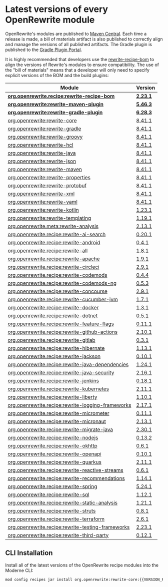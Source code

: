 # Latest versions of every OpenRewrite module

OpenRewrite's modules are published to [Maven Central](https://search.maven.org/search?q=org.openrewrite).
Each time a release is made, a bill of materials artifact is also published to correctly align and manage the versions of all published artifacts.
The Gradle plugin is published to the [Gradle Plugin Portal](https://plugins.gradle.org/plugin/org.openrewrite.rewrite).

It is highly recommended that developers use the [rewrite-recipe-bom](https://github.com/openrewrite/rewrite-recipe-bom)
to align the versions of Rewrite's modules to ensure compatibility.
The use of the "bill of materials" means that a developer will only need to specify explicit versions of the BOM and the build plugins:

| Module                                                                                                                | Version    |
|-----------------------------------------------------------------------------------------------------------------------| ---------- |
| [**org.openrewrite.recipe:rewrite-recipe-bom**](https://github.com/openrewrite/rewrite-recipe-bom)                    | **[2.23.1](https://github.com/openrewrite/rewrite-recipe-bom/releases/tag/v2.23.1)** |
| [**org.openrewrite:rewrite-maven-plugin**](https://github.com/openrewrite/rewrite-maven-plugin)                       | **[5.46.3](https://github.com/openrewrite/rewrite-maven-plugin/releases/tag/v5.46.3)** |
| [**org.openrewrite:rewrite-gradle-plugin**](https://github.com/openrewrite/rewrite-gradle-plugin)                     | **[6.28.3](https://github.com/openrewrite/rewrite-gradle-plugin/releases/tag/v6.28.3)** |
| [org.openrewrite:rewrite-core](https://github.com/openrewrite/rewrite)                                                | [8.41.1](https://github.com/openrewrite/rewrite/releases/tag/v8.41.1)                      |
| [org.openrewrite:rewrite-gradle](https://github.com/openrewrite/rewrite)                                              | [8.41.1](https://github.com/openrewrite/rewrite/releases/tag/v8.41.1)                      |
| [org.openrewrite:rewrite-groovy](https://github.com/openrewrite/rewrite)                                              | [8.41.1](https://github.com/openrewrite/rewrite/releases/tag/v8.41.1)                      |
| [org.openrewrite:rewrite-hcl](https://github.com/openrewrite/rewrite)                                                 | [8.41.1](https://github.com/openrewrite/rewrite/releases/tag/v8.41.1)                      |
| [org.openrewrite:rewrite-java](https://github.com/openrewrite/rewrite)                                                | [8.41.1](https://github.com/openrewrite/rewrite/releases/tag/v8.41.1)                      |
| [org.openrewrite:rewrite-json](https://github.com/openrewrite/rewrite)                                                | [8.41.1](https://github.com/openrewrite/rewrite/releases/tag/v8.41.1)                      |
| [org.openrewrite:rewrite-maven](https://github.com/openrewrite/rewrite)                                               | [8.41.1](https://github.com/openrewrite/rewrite/releases/tag/v8.41.1)                      |
| [org.openrewrite:rewrite-properties](https://github.com/openrewrite/rewrite)                                          | [8.41.1](https://github.com/openrewrite/rewrite/releases/tag/v8.41.1)                      |
| [org.openrewrite:rewrite-protobuf](https://github.com/openrewrite/rewrite)                                            | [8.41.1](https://github.com/openrewrite/rewrite/releases/tag/v8.41.1)                      |
| [org.openrewrite:rewrite-xml](https://github.com/openrewrite/rewrite)                                                 | [8.41.1](https://github.com/openrewrite/rewrite/releases/tag/v8.41.1)                      |
| [org.openrewrite:rewrite-yaml](https://github.com/openrewrite/rewrite)                                                | [8.41.1](https://github.com/openrewrite/rewrite/releases/tag/v8.41.1)                      |
| [org.openrewrite:rewrite-kotlin](https://github.com/openrewrite/rewrite-kotlin)                                       | [1.23.1](https://github.com/openrewrite/rewrite-kotlin/releases/tag/v1.23.1)               |
| [org.openrewrite:rewrite-templating](https://github.com/openrewrite/rewrite-templating)                               | [1.19.1](https://github.com/openrewrite/rewrite-templating/releases/tag/v1.19.1)           |
| [org.openrewrite.meta:rewrite-analysis](https://github.com/openrewrite/rewrite-analysis)                              | [2.13.1](https://github.com/openrewrite/rewrite-analysis/releases/tag/v2.13.1)             |
| [org.openrewrite.recipe:rewrite-ai-search](https://github.com/openrewrite/rewrite-ai-search)                          | [0.20.1](https://github.com/openrewrite/rewrite-ai-search/releases/tag/v0.20.1)            |
| [org.openrewrite.recipe:rewrite-android](https://github.com/openrewrite/rewrite-android)                              | [0.4.1](https://github.com/openrewrite/rewrite-android/releases/tag/v0.4.1)                |
| [org.openrewrite.recipe:rewrite-all](https://github.com/openrewrite/rewrite-all)                                      | [1.8.1](https://github.com/openrewrite/rewrite-all/releases/tag/v1.8.1)                    |
| [org.openrewrite.recipe:rewrite-apache](https://github.com/openrewrite/rewrite-apache)                                | [1.9.1](https://github.com/openrewrite/rewrite-apache/releases/tag/v1.9.1)                 |
| [org.openrewrite.recipe:rewrite-circleci](https://github.com/openrewrite/rewrite-circleci)                            | [2.9.1](https://github.com/openrewrite/rewrite-circleci/releases/tag/v2.9.1)               |
| [org.openrewrite.recipe:rewrite-codemods](https://github.com/openrewrite/rewrite-codemods)                            | [0.4.4](https://github.com/openrewrite/rewrite-codemods/releases/tag/v0.4.4)               |
| [org.openrewrite.recipe:rewrite-codemods-ng](https://github.com/openrewrite/rewrite-codemods-ng)                      | [0.5.3](https://github.com/openrewrite/rewrite-codemods-ng/releases/tag/v0.5.3)            |
| [org.openrewrite.recipe:rewrite-concourse](https://github.com/openrewrite/rewrite-concourse)                          | [2.9.1](https://github.com/openrewrite/rewrite-concourse/releases/tag/v2.9.1)              |
| [org.openrewrite.recipe:rewrite-cucumber-jvm](https://github.com/openrewrite/rewrite-cucumber-jvm)                    | [1.7.1](https://github.com/openrewrite/rewrite-cucumber-jvm/releases/tag/v1.7.1)           |
| [org.openrewrite.recipe:rewrite-docker](https://github.com/openrewrite/rewrite-docker)                                | [1.3.1](https://github.com/openrewrite/rewrite-docker/releases/tag/v1.3.1)                 |
| [org.openrewrite.recipe:rewrite-dotnet](https://github.com/openrewrite/rewrite-dotnet)                                | [0.5.1](https://github.com/openrewrite/rewrite-dotnet/releases/tag/v0.5.1)                 |
| [org.openrewrite.recipe:rewrite-feature-flags](https://github.com/openrewrite/rewrite-feature-flags)                  | [0.11.1](https://github.com/openrewrite/rewrite-feature-flags/releases/tag/v0.11.1)        |
| [org.openrewrite.recipe:rewrite-github-actions](https://github.com/openrewrite/rewrite-github-actions)                | [2.10.1](https://github.com/openrewrite/rewrite-github-actions/releases/tag/v2.10.1)       |
| [org.openrewrite.recipe:rewrite-gitlab](https://github.com/openrewrite/rewrite-gitlab)                                | [0.3.1](https://github.com/openrewrite/rewrite-gitlab/releases/tag/v0.3.1)                 |
| [org.openrewrite.recipe:rewrite-hibernate](https://github.com/openrewrite/rewrite-hibernate)                          | [1.13.1](https://github.com/openrewrite/rewrite-hibernate/releases/tag/v1.13.1)            |
| [org.openrewrite.recipe:rewrite-jackson](https://github.com/openrewrite/rewrite-jackson)                              | [0.10.1](https://github.com/openrewrite/rewrite-jackson/releases/tag/v0.10.1)              |
| [org.openrewrite.recipe:rewrite-java-dependencies](https://github.com/openrewrite/rewrite-java-dependencies)          | [1.24.1](https://github.com/openrewrite/rewrite-java-dependencies/releases/tag/v1.24.1)    |
| [org.openrewrite.recipe:rewrite-java-security](https://github.com/openrewrite/rewrite-java-security)                  | [2.16.1](https://github.com/openrewrite/rewrite-java-security/releases/tag/v2.16.1)        |
| [org.openrewrite.recipe:rewrite-jenkins](https://github.com/openrewrite/rewrite-jenkins)                              | [0.18.1](https://github.com/openrewrite/rewrite-jenkins/releases/tag/v0.18.1)              |
| [org.openrewrite.recipe:rewrite-kubernetes](https://github.com/openrewrite/rewrite-kubernetes)                        | [2.11.1](https://github.com/openrewrite/rewrite-kubernetes/releases/tag/v2.11.1)           |
| [org.openrewrite.recipe:rewrite-liberty](https://github.com/openrewrite/rewrite-liberty)                              | [1.10.1](https://github.com/openrewrite/rewrite-liberty/releases/tag/v1.10.1)              |
| [org.openrewrite.recipe:rewrite-logging-frameworks](https://github.com/openrewrite/rewrite-logging-frameworks)        | [2.17.1](https://github.com/openrewrite/rewrite-logging-frameworks/releases/tag/v2.17.1)   |
| [org.openrewrite.recipe:rewrite-micrometer](https://github.com/openrewrite/rewrite-micrometer)                        | [0.11.1](https://github.com/openrewrite/rewrite-micrometer/releases/tag/v0.11.1)           |
| [org.openrewrite.recipe:rewrite-micronaut](https://github.com/openrewrite/rewrite-micronaut)                          | [2.13.1](https://github.com/openrewrite/rewrite-micronaut/releases/tag/v2.13.1)            |
| [org.openrewrite.recipe:rewrite-migrate-java](https://github.com/openrewrite/rewrite-migrate-java)                    | [2.30.1](https://github.com/openrewrite/rewrite-migrate-java/releases/tag/v2.30.1)         |
| [org.openrewrite.recipe:rewrite-nodejs](https://github.com/openrewrite/rewrite-nodejs)                                | [0.13.2](https://github.com/openrewrite/rewrite-nodejs/releases/tag/v0.13.2)               |
| [org.openrewrite.recipe:rewrite-okhttp](https://github.com/openrewrite/rewrite-okhttp)                                | [0.6.1](https://github.com/openrewrite/rewrite-okhttp/releases/tag/v0.6.1)                 |
| [org.openrewrite.recipe:rewrite-openapi](https://github.com/openrewrite/rewrite-openapi)                              | [0.10.1](https://github.com/openrewrite/rewrite-openapi/releases/tag/v0.10.1)              |
| [org.openrewrite.recipe:rewrite-quarkus](https://github.com/openrewrite/rewrite-quarkus)                              | [2.11.1](https://github.com/openrewrite/rewrite-quarkus/releases/tag/v2.11.1)              |
| [org.openrewrite.recipe:rewrite-reactive-streams](https://github.com/openrewrite/rewrite-reactive-streams)            | [0.6.1](https://github.com/openrewrite/rewrite-reactive-streams/releases/tag/v0.6.1)       |
| [org.openrewrite.recipe:rewrite-recommendations](https://github.com/openrewrite/rewrite-recommendations)              | [1.14.1](https://github.com/openrewrite/rewrite-recommendations/releases/tag/v1.14.1)      |
| [org.openrewrite.recipe:rewrite-spring](https://github.com/openrewrite/rewrite-spring)                                | [5.24.1](https://github.com/openrewrite/rewrite-spring/releases/tag/v5.24.1)               |
| [org.openrewrite.recipe:rewrite-sql](https://github.com/openrewrite/rewrite-sql)                                      | [1.12.1](https://github.com/openrewrite/rewrite-sql/releases/tag/v1.12.1)                  |
| [org.openrewrite.recipe:rewrite-static-analysis](https://github.com/openrewrite/rewrite-static-analysis)              | [1.21.1](https://github.com/openrewrite/rewrite-static-analysis/releases/tag/v1.21.1)      |
| [org.openrewrite.recipe:rewrite-struts](https://github.com/openrewrite/rewrite-struts)                                | [0.8.1](https://github.com/openrewrite/rewrite-struts/releases/tag/v0.8.1)                 |
| [org.openrewrite.recipe:rewrite-terraform](https://github.com/openrewrite/rewrite-terraform)                          | [2.6.1](https://github.com/openrewrite/rewrite-terraform/releases/tag/v2.6.1)              |
| [org.openrewrite.recipe:rewrite-testing-frameworks](https://github.com/openrewrite/rewrite-testing-frameworks)        | [2.23.1](https://github.com/openrewrite/rewrite-testing-frameworks/releases/tag/v2.23.1)   |
| [org.openrewrite.recipe:rewrite-third-party](https://github.com/openrewrite/rewrite-third-party)                      | [0.12.1](https://github.com/openrewrite/rewrite-third-party/releases/tag/v0.12.1)          |

## CLI Installation

Install all of the latest versions of the OpenRewrite recipe modules into the Moderne CLI:

```bash
mod config recipes jar install org.openrewrite:rewrite-core:{{VERSION_REWRITE_CORE}} org.openrewrite:rewrite-gradle:{{VERSION_REWRITE_GRADLE}} org.openrewrite:rewrite-groovy:{{VERSION_REWRITE_GROOVY}} org.openrewrite:rewrite-hcl:{{VERSION_REWRITE_HCL}} org.openrewrite:rewrite-java:{{VERSION_REWRITE_JAVA}} org.openrewrite:rewrite-json:{{VERSION_REWRITE_JSON}} org.openrewrite:rewrite-maven:{{VERSION_REWRITE_MAVEN}} org.openrewrite:rewrite-properties:{{VERSION_REWRITE_PROPERTIES}} org.openrewrite:rewrite-protobuf:{{VERSION_REWRITE_PROTOBUF}} org.openrewrite:rewrite-xml:{{VERSION_REWRITE_XML}} org.openrewrite:rewrite-yaml:{{VERSION_REWRITE_YAML}} org.openrewrite:rewrite-kotlin:{{VERSION_REWRITE_KOTLIN}} org.openrewrite:rewrite-templating:{{VERSION_REWRITE_TEMPLATING}} org.openrewrite.meta:rewrite-analysis:{{VERSION_REWRITE_ANALYSIS}} org.openrewrite.recipe:rewrite-ai-search:{{VERSION_REWRITE_AI_SEARCH}} org.openrewrite.recipe:rewrite-android:{{VERSION_REWRITE_ANDROID}} org.openrewrite.recipe:rewrite-all:{{VERSION_REWRITE_ALL}} org.openrewrite.recipe:rewrite-apache:{{VERSION_REWRITE_APACHE}} org.openrewrite.recipe:rewrite-circleci:{{VERSION_REWRITE_CIRCLECI}} org.openrewrite.recipe:rewrite-codemods:{{VERSION_REWRITE_CODEMODS}} org.openrewrite.recipe:rewrite-codemods-ng:{{VERSION_REWRITE_CODEMODS_NG}} org.openrewrite.recipe:rewrite-concourse:{{VERSION_REWRITE_CONCOURSE}} org.openrewrite.recipe:rewrite-cucumber-jvm:{{VERSION_REWRITE_CUCUMBER_JVM}} org.openrewrite.recipe:rewrite-docker:{{VERSION_REWRITE_DOCKER}} org.openrewrite.recipe:rewrite-dotnet:{{VERSION_REWRITE_DOTNET}} org.openrewrite.recipe:rewrite-feature-flags:{{VERSION_REWRITE_FEATURE_FLAGS}} org.openrewrite.recipe:rewrite-github-actions:{{VERSION_REWRITE_GITHUB_ACTIONS}} org.openrewrite.recipe:rewrite-gitlab:{{VERSION_REWRITE_GITLAB}} org.openrewrite.recipe:rewrite-hibernate:{{VERSION_REWRITE_HIBERNATE}} org.openrewrite.recipe:rewrite-jackson:{{VERSION_REWRITE_JACKSON}} org.openrewrite.recipe:rewrite-java-dependencies:{{VERSION_REWRITE_JAVA_DEPENDENCIES}} org.openrewrite.recipe:rewrite-java-security:{{VERSION_REWRITE_JAVA_SECURITY}} org.openrewrite.recipe:rewrite-jenkins:{{VERSION_REWRITE_JENKINS}} org.openrewrite.recipe:rewrite-kubernetes:{{VERSION_REWRITE_KUBERNETES}} org.openrewrite.recipe:rewrite-liberty:{{VERSION_REWRITE_LIBERTY}} org.openrewrite.recipe:rewrite-logging-frameworks:{{VERSION_REWRITE_LOGGING_FRAMEWORKS}} org.openrewrite.recipe:rewrite-micrometer:{{VERSION_REWRITE_MICROMETER}} org.openrewrite.recipe:rewrite-micronaut:{{VERSION_REWRITE_MICRONAUT}} org.openrewrite.recipe:rewrite-migrate-java:{{VERSION_REWRITE_MIGRATE_JAVA}} org.openrewrite.recipe:rewrite-nodejs:{{VERSION_REWRITE_NODEJS}} org.openrewrite.recipe:rewrite-okhttp:{{VERSION_REWRITE_OKHTTP}} org.openrewrite.recipe:rewrite-openapi:{{VERSION_REWRITE_OPENAPI}} org.openrewrite.recipe:rewrite-quarkus:{{VERSION_REWRITE_QUARKUS}} org.openrewrite.recipe:rewrite-reactive-streams:{{VERSION_REWRITE_REACTIVE_STREAMS}} org.openrewrite.recipe:rewrite-recommendations:{{VERSION_REWRITE_RECOMMENDATIONS}} org.openrewrite.recipe:rewrite-spring:{{VERSION_REWRITE_SPRING}} org.openrewrite.recipe:rewrite-sql:{{VERSION_REWRITE_SQL}} org.openrewrite.recipe:rewrite-static-analysis:{{VERSION_REWRITE_STATIC_ANALYSIS}} org.openrewrite.recipe:rewrite-struts:{{VERSION_REWRITE_STRUTS}} org.openrewrite.recipe:rewrite-terraform:{{VERSION_REWRITE_TERRAFORM}} org.openrewrite.recipe:rewrite-testing-frameworks:{{VERSION_REWRITE_TESTING_FRAMEWORKS}} org.openrewrite.recipe:rewrite-third-party:{{VERSION_REWRITE_THIRD_PARTY}} 
```
